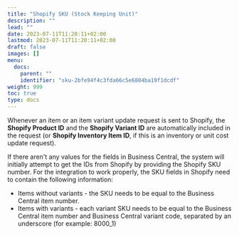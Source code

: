 ```yaml
---
title: "Shopify SKU (Stock Keeping Unit)"
description: ""
lead: ""
date: 2023-07-11T11:20:11+02:00
lastmod: 2023-07-11T11:20:11+02:00
draft: false
images: []
menu:
  docs:
    parent: ""
    identifier: "sku-2bfe94f4c3fda66c5e6804ba19f1dcdf"
weight: 999
toc: true
type: docs
---
```


Whenever an item or an item variant update request is sent to Shopify, the **Shopify Product ID** and the **Shopify Variant ID** are automatically included in the request (or **Shopify Inventory Item ID**, if this is an inventory or unit cost update request).

If there aren't any values for the fields in Business Central, the system will initially attempt to get the IDs from Shopify by providing the Shopify SKU number. For the integration to work properly, the SKU fields in Shopify need to contain the following information:

- Items without variants - the SKU needs to be equal to the Business Central item number.
- Items with variants - each variant SKU needs to be equal to the Business Central item number and Business Central variant code, separated by an underscore (for example: 8000_1)
